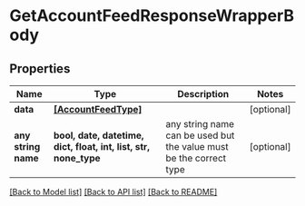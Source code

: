 # GetAccountFeedResponseWrapperBody


## Properties
Name | Type | Description | Notes
------------ | ------------- | ------------- | -------------
**data** | [**[AccountFeedType]**](AccountFeedType.md) |  | [optional] 
**any string name** | **bool, date, datetime, dict, float, int, list, str, none_type** | any string name can be used but the value must be the correct type | [optional]

[[Back to Model list]](../README.md#documentation-for-models) [[Back to API list]](../README.md#documentation-for-api-endpoints) [[Back to README]](../README.md)



